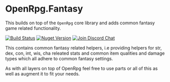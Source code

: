 # OpenRpg.Fantasy

This builds on top of the `OpenRpg` core library and adds common fantasy game related functionality.

[![Build Status][build-status-image]][build-status-url]
[![Nuget Version][nuget-image]][nuget-url]
[![Join Discord Chat][discord-image]][discord-url]

This contains common fantasy related helpers, i.e providing helpers for str, dex, con, int, wis, cha releated stats and 
common item qualities and damage types which all adhere to common fantasy settings.

As with all layers on top of OpenRpg feel free to use parts or all of this as well as augment it to fit your needs.

[build-status-image]: https://ci.appveyor.com/api/projects/status/ffxao77sdu1v1dka?svg=true
[build-status-url]: https://ci.appveyor.com/project/grofit/openrpg-fantasy/branch/master
[nuget-image]: https://img.shields.io/nuget/v/OpenRpg.Genres.Fantasy.svg
[nuget-url]: https://www.nuget.org/packages/OpenRpg.Genres.Fantasy/
[discord-image]: https://img.shields.io/discord/488609938399297536.svg
[discord-url]: https://discord.gg/nKejjgT
